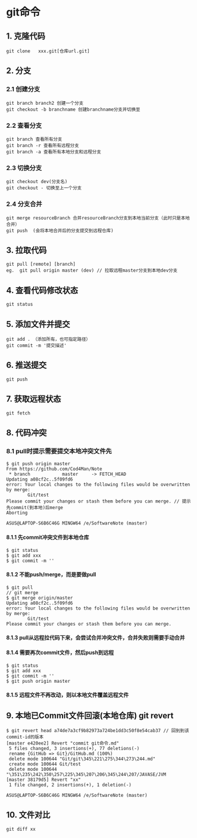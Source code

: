 # git命令

## 1.  克隆代码

`git clone   xxx.git[仓库url.git]`

## 2. 分支

### 2.1 创建分支

```shell
git branch branch2 创建一个分支
git checkout -b branchname 创建branchname分支并切换至
```

### 2.2 查看分支

```shell
git branch 查看所有分支
git branch -r 查看所有远程分支
git branch -a 查看所有本地分支和远程分支
```

### 2.3 切换分支

```shell
git checkout dev(分支名)
git checkout - 切换至上一个分支
```

### 2.4 分支合并

```shell
git merge resourceBranch 合并resourceBranch分支到本地当前分支（此时只是本地合并）
git push  (会将本地合并后的分支提交到远程仓库)
```

## 3. 拉取代码

```shell
git pull [remote] [branch]
eg.  git pull origin master (dev) // 拉取远程master分支到本地dev分支
```

## 4. 查看代码修改状态

```shell
git status
```

## 5. 添加文件并提交

```shell
git add . （添加所有，也可指定路径）
git commit -m '提交描述'
```

## 6. 推送提交

```shell
git push 
```

## 7. 获取远程状态

```shell
git fetch 
```

## 8. 代码冲突

### 8.1 pull时提示需要提交本地冲突文件先 

```shell
$ git push origin master
From https://github.com/Cod4Man/Note
 * branch            master     -> FETCH_HEAD
Updating a08cf2c..5f09fd6
error: Your local changes to the following files would be overwritten by merge:
        Git/test
Please commit your changes or stash them before you can merge. // 提示先commit(到本地)后merge
Aborting

ASUS@LAPTOP-S6B6C46G MINGW64 /e/SoftwareNote (master)
```

#### 8.1.1 先commit冲突文件到本地仓库

```shell
$ git status
$ git add xxx
$ git commit -m ''
```

#### 8.1.2 不能push/merge，而是要做pull 

```shell
$ git pull
// git merge
$ git merge origin/master
Updating a08cf2c..5f09fd6
error: Your local changes to the following files would be overwritten by merge:
        Git/test
Please commit your changes or stash them before you can merge.
```

#### 8.1.3 pull从远程拉代码下来，会尝试合并冲突文件，合并失败则需要手动合并

#### 8.1.4 需要再次commit文件，然后push到远程

```shell
$ git status
$ git add xxx
$ git commit -m ''
$ git push origin master
```

#### 8.1.5 远程文件不再改动，则以本地文件覆盖远程文件



## 9. 本地已Commit文件回滚(本地仓库) git revert

```shell
$ git revert head a74de7a3cf9b82973a724be1dd3c50f8e54cab37 // 回到到该commit-id的版本
[master e420ee2] Revert "commit git命令.md"
 5 files changed, 3 insertions(+), 77 deletions(-)
 rename {GitHub => Git}/GitHub.md (100%)
 delete mode 100644 "Git/git\345\221\275\344\273\244.md"
 create mode 100644 Git/test
 delete mode 100644 "\351\235\242\350\257\225\345\207\206\345\244\207/JAVASE/JVM
[master 38179d5] Revert "xx"
 1 file changed, 2 insertions(+), 1 deletion(-)

ASUS@LAPTOP-S6B6C46G MINGW64 /e/SoftwareNote (master)
```

## 10. 文件对比

```shell
git diff xx
```





